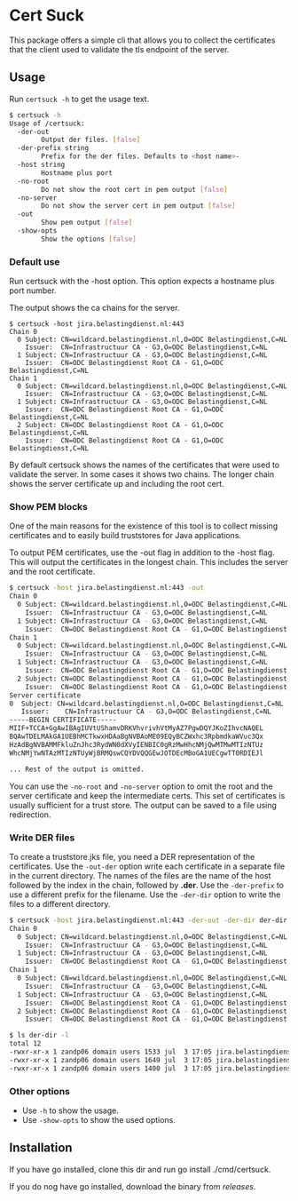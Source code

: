 # Cert Suck

This package offers a simple cli that allows you to collect the certificates that the client used to validate the tls endpoint of the server. 

## Usage

Run ```certsuck -h``` to get the usage text.

```bash
$ certsuck -h 
Usage of /certsuck:
  -der-out
        Output der files. [false]
  -der-prefix string
        Prefix for the der files. Defaults to <host name>-
  -host string
        Hostname plus port
  -no-root
        Do not show the root cert in pem output [false]
  -no-server
        Do not show the server cert in pem output [false]
  -out
        Show pem output [false]
  -show-opts
        Show the options [false]
```

### Default use

Run certsuck with the -host option. 
This option expects a hostname plus port number.

The output shows the ca chains for the server.

```
$ certsuck -host jira.belastingdienst.nl:443
Chain 0
  0 Subject: CN=wildcard.belastingdienst.nl,O=ODC Belastingdienst,C=NL
    Issuer:  CN=Infrastructuur CA - G3,O=ODC Belastingdienst,C=NL
  1 Subject: CN=Infrastructuur CA - G3,O=ODC Belastingdienst,C=NL
    Issuer:  CN=ODC Belastingdienst Root CA - G1,O=ODC Belastingdienst,C=NL
Chain 1
  0 Subject: CN=wildcard.belastingdienst.nl,O=ODC Belastingdienst,C=NL
    Issuer:  CN=Infrastructuur CA - G3,O=ODC Belastingdienst,C=NL
  1 Subject: CN=Infrastructuur CA - G3,O=ODC Belastingdienst,C=NL
    Issuer:  CN=ODC Belastingdienst Root CA - G1,O=ODC Belastingdienst,C=NL
  2 Subject: CN=ODC Belastingdienst Root CA - G1,O=ODC Belastingdienst,C=NL
    Issuer:  CN=ODC Belastingdienst Root CA - G1,O=ODC Belastingdienst,C=NL
```

By default certsuck shows the names of the certificates that were used to validate the server.
In some cases it shows two chains. 
The longer chain shows the server certificate up and including the root cert.

### Show PEM blocks

One of the main reasons for the existence of this tool is to collect missing certificates and to easily build truststores for Java applications.

To output PEM certificates, use the -out flag in addition to the -host flag.
This will output the certificates in the longest chain.
This includes the server and the root certificate.

```bash
$ certsuck -host jira.belastingdienst.nl:443 -out
Chain 0
  0 Subject: CN=wildcard.belastingdienst.nl,O=ODC Belastingdienst,C=NL
    Issuer:  CN=Infrastructuur CA - G3,O=ODC Belastingdienst,C=NL
  1 Subject: CN=Infrastructuur CA - G3,O=ODC Belastingdienst,C=NL
    Issuer:  CN=ODC Belastingdienst Root CA - G1,O=ODC Belastingdienst,C=NL
Chain 1
  0 Subject: CN=wildcard.belastingdienst.nl,O=ODC Belastingdienst,C=NL
    Issuer:  CN=Infrastructuur CA - G3,O=ODC Belastingdienst,C=NL
  1 Subject: CN=Infrastructuur CA - G3,O=ODC Belastingdienst,C=NL
    Issuer:  CN=ODC Belastingdienst Root CA - G1,O=ODC Belastingdienst,C=NL
  2 Subject: CN=ODC Belastingdienst Root CA - G1,O=ODC Belastingdienst,C=NL
    Issuer:  CN=ODC Belastingdienst Root CA - G1,O=ODC Belastingdienst,C=NL
Server certificate
0  Subject: CN=wildcard.belastingdienst.nl,O=ODC Belastingdienst,C=NL
   Issuer:    CN=Infrastructuur CA - G3,O=ODC Belastingdienst,C=NL
-----BEGIN CERTIFICATE-----
MIIF+TCCA+GgAwIBAgIUVtUShamvDRKVhvrivhVtMyAZ7PgwDQYJKoZIhvcNAQEL
BQAwTDELMAkGA1UEBhMCTkwxHDAaBgNVBAoME09EQyBCZWxhc3RpbmdkaWVuc3Qx
HzAdBgNVBAMMFkluZnJhc3RydWN0dXVyIENBIC0gRzMwHhcNMjQwMTMwMTIzNTUz
WhcNMjYwNTAzMTIzNTUyWjBRMQswCQYDVQQGEwJOTDEcMBoGA1UECgwTT0RDIEJl

... Rest of the output is omitted.
```

You can use the ```-no-root``` and ```-no-server``` option to omit the root and the server certificate and keep the intermediate certs.
This set of certificates is usually sufficient for a trust store.
The output can be saved to a file using redirection.

### Write DER files

To create a truststore.jks file, you need a DER representation of the certificates. 
Use the ```-out-der``` option write each certificate in a separate file in the current directory.
The names of the files are the name of the host followed by the index in the chain, followed by **.der**.
Use the ```-der-prefix``` to use a different prefix for the filename.
Use the ```-der-dir``` option to write the files to a different directory.

```bash
$ certsuck -host jira.belastingdienst.nl:443 -der-out -der-dir der-dir -der-prefix der-prefix- 
Chain 0
  0 Subject: CN=wildcard.belastingdienst.nl,O=ODC Belastingdienst,C=NL
    Issuer:  CN=Infrastructuur CA - G3,O=ODC Belastingdienst,C=NL
  1 Subject: CN=Infrastructuur CA - G3,O=ODC Belastingdienst,C=NL
    Issuer:  CN=ODC Belastingdienst Root CA - G1,O=ODC Belastingdienst,C=NL
Chain 1
  0 Subject: CN=wildcard.belastingdienst.nl,O=ODC Belastingdienst,C=NL
    Issuer:  CN=Infrastructuur CA - G3,O=ODC Belastingdienst,C=NL
  1 Subject: CN=Infrastructuur CA - G3,O=ODC Belastingdienst,C=NL
    Issuer:  CN=ODC Belastingdienst Root CA - G1,O=ODC Belastingdienst,C=NL
  2 Subject: CN=ODC Belastingdienst Root CA - G1,O=ODC Belastingdienst,C=NL
    Issuer:  CN=ODC Belastingdienst Root CA - G1,O=ODC Belastingdienst,C=NL

$ ls der-dir -l
total 12
-rwxr-xr-x 1 zandp06 domain users 1533 jul  3 17:05 jira.belastingdienst.nl-00.der
-rwxr-xr-x 1 zandp06 domain users 1649 jul  3 17:05 jira.belastingdienst.nl-01.der
-rwxr-xr-x 1 zandp06 domain users 1400 jul  3 17:05 jira.belastingdienst.nl-02.der
```

### Other options

* Use ```-h``` to show the usage.
* Use ```-show-opts``` to show the used options.

## Installation

If you have go installed, clone this dir and run go install ./cmd/certsuck.

If you do nog have go installed, download the binary from *releases*.
